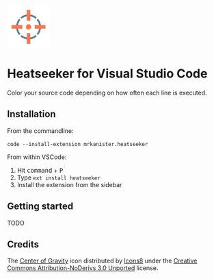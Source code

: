 ![logo](contrib/icon.png)

# Heatseeker for Visual Studio Code

Color your source code depending on how often each line is executed.

## Installation

From the commandline:

```
code --install-extension mrkanister.heatseeker
```

From within VSCode:

1. Hit <kbd>command</kbd> + <kbd>P</kbd>
2. Type `ext install heatseeker`
3. Install the extension from the sidebar

## Getting started

TODO


## Credits

The [Center of Gravity][1] icon distributed by [Icons8][2] under the
[Creative Commons Attribution-NoDerivs 3.0 Unported][2] license.

[1]: https://icons8.com/icon/13387/center-of-gravity
[2]: https://icons8.com/
[3]: https://creativecommons.org/licenses/by-nd/3.0/
